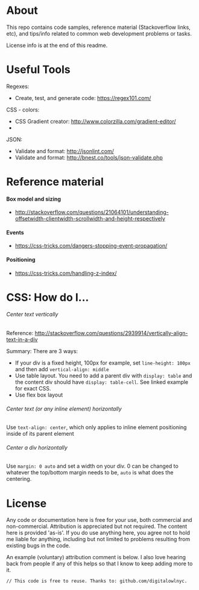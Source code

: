 # About

This repo contains code samples, reference material (Stackoverflow links, etc), and tips/info related to common web development problems or tasks.

License info is at the end of this readme.

# Useful Tools
Regexes:
- Create, test, and generate code: https://regex101.com/

CSS - colors:
- CSS Gradient creator: http://www.colorzilla.com/gradient-editor/
- 

JSON:
- Validate and format: http://jsonlint.com/
- Validate and format: http://bnest.co/tools/json-validate.php

# Reference material

#### Box model and sizing
* http://stackoverflow.com/questions/21064101/understanding-offsetwidth-clientwidth-scrollwidth-and-height-respectively

#### Events
* https://css-tricks.com/dangers-stopping-event-propagation/

#### Positioning
* https://css-tricks.com/handling-z-index/

# CSS: How do I...

###### Center text vertically
Reference: http://stackoverflow.com/questions/2939914/vertically-align-text-in-a-div

Summary: There are 3 ways:
* If your div is a fixed height, 100px for example, set `line-height: 100px` and then add `vertical-align: middle`
* Use table layout. You need to add a parent div with `display: table` and the content div should have `display: table-cell`. See linked example for exact CSS.
* Use flex box layout

###### Center text (or any inline element) horizontally
Use `text-align: center`, which only applies to inline element positioning inside of its parent element

###### Center a div horizontally
Use `margin: 0 auto` and set a width on your div. 0 can be changed to whatever the top/bottom margin needs to be, `auto` is what does the centering.

# License

Any code or documentation here is free for your use, both commercial and non-commercial. Attribution is appreciated but not required. The content here is provided 'as-is'. If you do use anything here, you agree not to hold me liable for anything, including but not limited to problems resulting from existing bugs in the code.

An example (voluntary) attribution comment is below. I also love hearing back from people if any of this helps so that I know to keep adding more to it.

```
// This code is free to reuse. Thanks to: github.com/digitalowlnyc.
```
